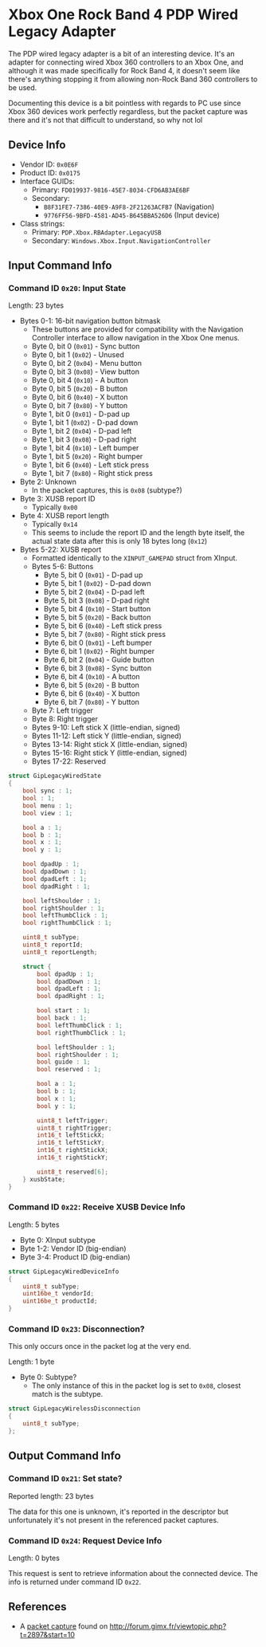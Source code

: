 # Xbox One Rock Band 4 PDP Wired Legacy Adapter

The PDP wired legacy adapter is a bit of an interesting device. It's an adapter for connecting wired Xbox 360 controllers to an Xbox One, and although it was made specifically for Rock Band 4, it doesn't seem like there's anything stopping it from allowing non-Rock Band 360 controllers to be used.

Documenting this device is a bit pointless with regards to PC use since Xbox 360 devices work perfectly regardless, but the packet capture was there and it's not that difficult to understand, so why not lol

## Device Info

- Vendor ID: `0x0E6F`
- Product ID: `0x0175`
- Interface GUIDs:
  - Primary: `FD019937-9816-45E7-8034-CFD6AB3AE6BF`
  - Secondary:
    - `B8F31FE7-7386-40E9-A9F8-2F21263ACFB7` (Navigation)
    - `9776FF56-9BFD-4581-AD45-B645BBA526D6` (Input device)
- Class strings:
  - Primary: `PDP.Xbox.RBAdapter.LegacyUSB`
  - Secondary: `Windows.Xbox.Input.NavigationController`

## Input Command Info

### Command ID `0x20`: Input State

Length: 23 bytes

- Bytes 0-1: 16-bit navigation button bitmask
  - These buttons are provided for compatibility with the Navigation Controller interface to allow navigation in the Xbox One menus.
  - Byte 0, bit 0 (`0x01`) - Sync button
  - Byte 0, bit 1 (`0x02`) - Unused
  - Byte 0, bit 2 (`0x04`) - Menu button
  - Byte 0, bit 3 (`0x08`) - View button
  - Byte 0, bit 4 (`0x10`) - A button
  - Byte 0, bit 5 (`0x20`) - B button
  - Byte 0, bit 6 (`0x40`) - X button
  - Byte 0, bit 7 (`0x80`) - Y button
  - Byte 1, bit 0 (`0x01`) - D-pad up
  - Byte 1, bit 1 (`0x02`) - D-pad down
  - Byte 1, bit 2 (`0x04`) - D-pad left
  - Byte 1, bit 3 (`0x08`) - D-pad right
  - Byte 1, bit 4 (`0x10`) - Left bumper
  - Byte 1, bit 5 (`0x20`) - Right bumper
  - Byte 1, bit 6 (`0x40`) - Left stick press
  - Byte 1, bit 7 (`0x80`) - Right stick press
- Byte 2: Unknown
  - In the packet captures, this is `0x08` (subtype?)
- Byte 3: XUSB report ID
  - Typically `0x00`
- Byte 4: XUSB report length
  - Typically `0x14`
  - This seems to include the report ID and the length byte itself, the actual state data after this is only 18 bytes long (`0x12`)
- Bytes 5-22: XUSB report
  - Formatted identically to the `XINPUT_GAMEPAD` struct from XInput.
  - Bytes 5-6: Buttons
    - Byte 5, bit 0 (`0x01`) - D-pad up
    - Byte 5, bit 1 (`0x02`) - D-pad down
    - Byte 5, bit 2 (`0x04`) - D-pad left
    - Byte 5, bit 3 (`0x08`) - D-pad right
    - Byte 5, bit 4 (`0x10`) - Start button
    - Byte 5, bit 5 (`0x20`) - Back button
    - Byte 5, bit 6 (`0x40`) - Left stick press
    - Byte 5, bit 7 (`0x80`) - Right stick press
    - Byte 6, bit 0 (`0x01`) - Left bumper
    - Byte 6, bit 1 (`0x02`) - Right bumper
    - Byte 6, bit 2 (`0x04`) - Guide button
    - Byte 6, bit 3 (`0x08`) - Sync button
    - Byte 6, bit 4 (`0x10`) - A button
    - Byte 6, bit 5 (`0x20`) - B button
    - Byte 6, bit 6 (`0x40`) - X button
    - Byte 6, bit 7 (`0x80`) - Y button
  - Byte 7: Left trigger
  - Byte 8: Right trigger
  - Bytes 9-10: Left stick X (little-endian, signed)
  - Bytes 11-12: Left stick Y (little-endian, signed)
  - Bytes 13-14: Right stick X (little-endian, signed)
  - Bytes 15-16: Right stick Y (little-endian, signed)
  - Bytes 17-22: Reserved

```cpp
struct GipLegacyWiredState
{
    bool sync : 1;
    bool : 1;
    bool menu : 1;
    bool view : 1;

    bool a : 1;
    bool b : 1;
    bool x : 1;
    bool y : 1;

    bool dpadUp : 1;
    bool dpadDown : 1;
    bool dpadLeft : 1;
    bool dpadRight : 1;

    bool leftShoulder : 1;
    bool rightShoulder : 1;
    bool leftThumbClick : 1;
    bool rightThumbClick : 1;

    uint8_t subType;
    uint8_t reportId;
    uint8_t reportLength;

    struct {
        bool dpadUp : 1;
        bool dpadDown : 1;
        bool dpadLeft : 1;
        bool dpadRight : 1;

        bool start : 1;
        bool back : 1;
        bool leftThumbClick : 1;
        bool rightThumbClick : 1;

        bool leftShoulder : 1;
        bool rightShoulder : 1;
        bool guide : 1;
        bool reserved : 1;

        bool a : 1;
        bool b : 1;
        bool x : 1;
        bool y : 1;

        uint8_t leftTrigger;
        uint8_t rightTrigger;
        int16_t leftStickX;
        int16_t leftStickY;
        int16_t rightStickX;
        int16_t rightStickY;

        uint8_t reserved[6];
    } xusbState;
}
```

### Command ID `0x22`: Receive XUSB Device Info

Length: 5 bytes

- Byte 0: XInput subtype
- Byte 1-2: Vendor ID (big-endian)
- Byte 3-4: Product ID (big-endian)

```cpp
struct GipLegacyWiredDeviceInfo
{
    uint8_t subType;
    uint16be_t vendorId;
    uint16be_t productId;
}
```

### Command ID `0x23`: Disconnection?

This only occurs once in the packet log at the very end.

Length: 1 byte

- Byte 0: Subtype?
  - The only instance of this in the packet log is set to `0x08`, closest match is the subtype.

```cpp
struct GipLegacyWirelessDisconnection
{
    uint8_t subType;
};
```

## Output Command Info

### Command ID `0x21`: Set state? 

Reported length: 23 bytes

The data for this one is unknown, it's reported in the descriptor but unfortunately it's not present in the referenced packet captures.

### Command ID `0x24`: Request Device Info

Length: 0 bytes

This request is sent to retrieve information about the connected device. The info is returned under command ID `0x22`.

## References

- A [packet capture](https://www.dropbox.com/s/465dln4zr3wn1pa/USB%20captures.zip) found on http://forum.gimx.fr/viewtopic.php?t=2897&start=10
